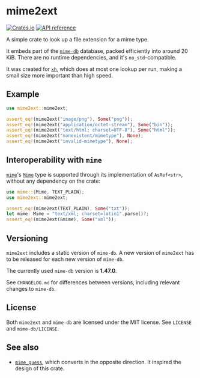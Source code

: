 # mime2ext

[![Crates.io](https://img.shields.io/crates/v/mime2ext.svg)](https://crates.io/crates/mime2ext)
[![API reference](https://docs.rs/mime2ext/badge.svg)](https://docs.rs/mime2ext/)

A simple crate to look up a file extension for a mime type.

It embeds part of the [`mime-db`](https://github.com/jshttp/mime-db) database, packed efficiently into around 20 KiB. There are no runtime dependencies, and it's `no_std`-compatible.

It was created for [`xh`](https://github.com/ducaale/xh), which does at most one lookup per run, making a small size more important than high speed.

## Example

```rust
use mime2ext::mime2ext;

assert_eq!(mime2ext("image/png"), Some("png"));
assert_eq!(mime2ext("application/octet-stream"), Some("bin"));
assert_eq!(mime2ext("text/html; charset=UTF-8"), Some("html"));
assert_eq!(mime2ext("nonexistent/mimetype"), None);
assert_eq!(mime2ext("invalid-mimetype"), None);
```

## Interoperability with `mime`

[`mime`](https://docs.rs/mime/)'s [`Mime`](https://docs.rs/mime/0.3.16/mime/struct.Mime.html) type is supported through its implementation of `AsRef<str>`, without any dependency on the crate:

```rust
use mime::{Mime, TEXT_PLAIN};
use mime2ext::mime2ext;

assert_eq!(mime2ext(TEXT_PLAIN), Some("txt"));
let mime: Mime = "text/xml; charset=latin1".parse()?;
assert_eq!(mime2ext(&mime), Some("xml"));
```

## Versioning

`mime2ext` includes a static version of `mime-db`. A new version of `mime2ext` has to be released for each new version of `mime-db`.

The currently used `mime-db` version is **1.47.0**.

See `CHANGELOG.md` for differences between versions, including relevant changes to `mime-db`.

## License

Both `mime2ext` and `mime-db` are licensed under the MIT license. See `LICENSE` and `mime-db/LICENSE`.

## See also

- [`mime_guess`](https://crates.io/crates/mime_guess), which converts in the opposite direction. It inspired the design of this crate.
